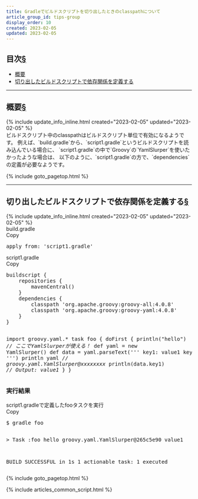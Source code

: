 ```yaml
---
title: Gradleでビルドスクリプトを切り出したときのclasspathについて
article_group_id: tips-group
display_order: 10
created: 2023-02-05
updated: 2023-02-05
---
```


## <a name="index">目次</a><a class="heading-anchor-permalink" href="#目次">§</a>

<ul id="index_ul">
<li><a href="#概要">概要</a></li>
<li><a href="#切り出したビルドスクリプトで依存関係を定義する">切り出したビルドスクリプトで依存関係を定義する</a></li>
</ul>

* * *
## <a name="概要">概要</a><a class="heading-anchor-permalink" href="#概要">§</a>
<div class="chapter-updated">{% include update_info_inline.html created="2023-02-05" updated="2023-02-05" %}</div>
ビルドスクリプト中のclasspathはビルドスクリプト単位で有効になるようです。  
例えば、`build.gradle`から、`script1.gradle`というビルドスクリプトを読み込んでいる場合に、  
`script1.gradle`の中で`Groovy`の`YamlSlurper`を使いたかったような場合は、  
以下のように、`script1.gradle`の方で、`dependencies`の定義が必要なようです。

{% include goto_pagetop.html %}

* * *
## <a name="切り出したビルドスクリプトで依存関係を定義する">切り出したビルドスクリプトで依存関係を定義する</a><a class="heading-anchor-permalink" href="#切り出したビルドスクリプトで依存関係を定義する">§</a>
<div class="chapter-updated">{% include update_info_inline.html created="2023-02-05" updated="2023-02-05" %}</div>
<div class="code-box">
<div class="title">build.gradle</div>
<div class="copy-button">Copy</div>
<pre>
apply from: 'script1.gradle'
</pre>
</div>

<div class="code-box">
<div class="title">script1.gradle</div>
<div class="copy-button">Copy</div>
<pre>
buildscript {
    repositories {
        mavenCentral()
    }
    dependencies {
        classpath 'org.apache.groovy:groovy-all:4.0.8'
        classpath 'org.apache.groovy:groovy-yaml:4.0.8'
    }
}

import groovy.yaml.*
task foo {
    doFirst {
        println("hello")
        <em class="comment">// ここでYamlSlurperが使える！</em>
        def yaml = new YamlSlurper()
        def data = yaml.parseText('''
        key1: value1
        key2: value2
        ''')
        println yaml <em class="comment">// groovy.yaml.YamlSlurper@xxxxxxxx</em>
        println(data.key1) <em class="comment">// Output: value1</em>
    }
}
</pre>
</div>

### 実行結果
<div class="code-box-output">
<div class="title">script1.gradleで定義したfooタスクを実行</div>
<div class="copy-button">Copy</div>
<pre>
$ gradle foo

&gt; Task :foo
hello
groovy.yaml.YamlSlurper@265c5e90
value1

BUILD SUCCESSFUL in 1s
1 actionable task: 1 executed
</pre>
</div>

{% include goto_pagetop.html %}

{% include articles_common_script.html %}
